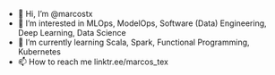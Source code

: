 - 👋 Hi, I’m @marcostx
- 👀 I’m interested in MLOps, ModelOps, Software (Data) Engineering, Deep Learning, Data Science
- 🌱 I’m currently learning Scala, Spark, Functional Programming, Kubernetes
- 📫 How to reach me linktr.ee/marcos_tex

<!---
marcostx/marcostx is a ✨ special ✨ repository because its `README.md` (this file) appears on your GitHub profile.
You can click the Preview link to take a look at your changes.
--->
